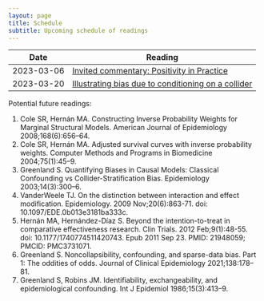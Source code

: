```yaml
---
layout: page
title: Schedule
subtitle: Upcoming schedule of readings
---
```

  
| Date       | Reading     |
| ---------- | ----------- |
| 2023-03-06 | [Invited commentary: Positivity in Practice](https://pubmed.ncbi.nlm.nih.gov/20139125/)|
| 2023-03-20 | [Illustrating bias due to conditioning on a collider](https://pubmed.ncbi.nlm.nih.gov/19926667/) |

Potential future readings:
1. Cole SR, Hernán MA. Constructing Inverse Probability Weights for Marginal Structural Models. American Journal of Epidemiology 2008;168(6):656–64. 
2. Cole SR, Hernán MA. Adjusted survival curves with inverse probability weights. Computer Methods and Programs in Biomedicine 2004;75(1):45–9. 
3. Greenland S. Quantifying Biases in Causal Models: Classical Confounding vs Collider-Stratification Bias. Epidemiology 2003;14(3):300–6. 
4. VanderWeele TJ. On the distinction between interaction and effect modification. Epidemiology. 2009 Nov;20(6):863-71. doi: 10.1097/EDE.0b013e3181ba333c.
5. Hernán MA, Hernández-Díaz S. Beyond the intention-to-treat in comparative effectiveness research. Clin Trials. 2012 Feb;9(1):48-55. doi: 10.1177/1740774511420743. Epub 2011 Sep 23. PMID: 21948059; PMCID: PMC3731071.
6. Greenland S. Noncollapsibility, confounding, and sparse-data bias. Part 1: The oddities of odds. Journal of Clinical Epidemiology 2021;138:178–81. 
7. Greenland S, Robins JM. Identifiability, exchangeability, and epidemiological confounding. Int J Epidemiol 1986;15(3):413–9. 
